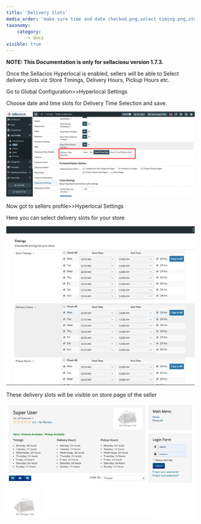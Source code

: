 ```yaml
---
title: 'Delivery Slots'
media_order: 'make sure time and date checked.png,select timing.png,store page.png'
taxonomy:
    category:
        - docs
visible: true
---
```


**NOTE: This Documentation is only for sellaciosu version 1.7.3.**

Once the Sellacios Hyperlocal is enabled, sellers will be able to Select delivery slots viz Store Timings, Delivery Hours, Pickup Hours etc.

Go to Global Configuration>>Hyperlocal Settings

Choose date and time slots for Delivery Time Selection and save.


![](make%20sure%20time%20and%20date%20checked.png)

Now got to sellers profile>>Hyperlocal Settings

Here you can select delivery slots for your store

![](select%20timing.png)


These delivery slots will be visible on store page of the seller

![](store%20page.png)


